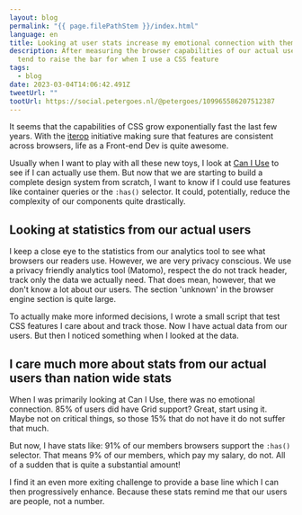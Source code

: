 ```yaml
---
layout: blog
permalink: "{{ page.filePathStem }}/index.html"
language: en
title: Looking at user stats increase my emotional connection with them
description: After measuring the browser capabilities of our actual users, I
  tend to raise the bar for when I use a CSS feature
tags:
  - blog
date: 2023-03-04T14:06:42.491Z
tweetUrl: ""
tootUrl: https://social.petergoes.nl/@petergoes/109965586207512387
---
```

It seems that the capabilities of CSS grow exponentially fast the last few years. With the [iterop](https://web.dev/interop-2022/) initiative making sure that features are consistent across browsers, life as a Front-end Dev is quite awesome.

Usually when I want to play with all these new toys, I look at [Can I Use](https://caniuse.com) to see if I can actually use them. But now that we are starting to build a complete design system from scratch, I want to know if I could use features like container queries or the `:has()` selector. It could, potentially, reduce the complexity of our components quite drastically.

## Looking at statistics from our actual users
I keep a close eye to the statistics from our analytics tool to see what browsers our readers use. However, we are very privacy conscious. We use a privacy friendly analytics tool (Matomo), respect the do not track header, track only the data we actually need. That does mean, however, that we don't know a lot about our users. The section 'unknown' in the browser engine section is quite large.

To actually make more informed decisions, I wrote a small script that test CSS features I care about and track those.
Now I have actual data from our users. But then I noticed something when I looked at the data.

## I care much more about stats from our actual users than nation wide stats
When I was primarily looking at Can I Use, there was no emotional connection. 85% of users did have Grid support? Great, start using it. Maybe not on critical things, so those 15% that do not have it do not suffer that much.

But now, I have stats like: 91% of our members browsers support the `:has()` selector. That means 9% of our members, which pay my salary, do not. All of a sudden that is quite a substantial amount!

I find it an even more exiting challenge to provide a base line which I can then progressively enhance. Because these stats remind me that our users are people, not a number.